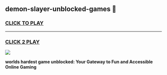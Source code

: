 
## demon-slayer-unblocked-games 👋
<h3>
<a href="https://premium.freeplayer.one?title=demon-slayer-unblocked-games&ref=14F">CLICK TO PLAY</a></h3>
<hr>

<h3>
<a href="https://premium.freeplayer.one?title=demon-slayer-unblocked-games&ref=14F">CLICK 2 PLAY</a>
  
</h3>

<a href="https://premium.freeplayer.one?title=demon-slayer-unblocked-games&ref=12F/"><img src="https://clearcache.store/games.png"></a>


**worlds hardest game unblocked: Your Gateway to Fun and Accessible Online Gaming**
